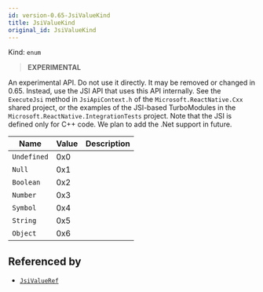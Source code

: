 ```yaml
---
id: version-0.65-JsiValueKind
title: JsiValueKind
original_id: JsiValueKind
---
```


Kind: `enum`

> **EXPERIMENTAL**

An experimental API. Do not use it directly. It may be removed or changed in 0.65. Instead, use the JSI API that uses this API internally.
See the `ExecuteJsi` method in `JsiApiContext.h` of the `Microsoft.ReactNative.Cxx` shared project, or the examples of the JSI-based TurboModules in the `Microsoft.ReactNative.IntegrationTests` project.
Note that the JSI is defined only for C++ code. We plan to add the .Net support in future.

| Name |  Value | Description |
|--|--|--|
|`Undefined` | 0x0  |  |
|`Null` | 0x1  |  |
|`Boolean` | 0x2  |  |
|`Number` | 0x3  |  |
|`Symbol` | 0x4  |  |
|`String` | 0x5  |  |
|`Object` | 0x6  |  |


## Referenced by
- [`JsiValueRef`](JsiValueRef)
